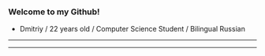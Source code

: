 <html>
<head>
<html lang="en">
  </head>
  <body>
    <div class="about">
    <h3>Welcome to my Github!</h3>
    <ul>
      <li><p>Dmitriy / 22 years old / Computer Science Student / Bilingual Russian</p></li>
    </ul>
    <hr />
<hr />
  </div>
</body>
</html>
